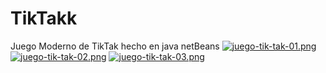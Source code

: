 # TikTakk
Juego Moderno de TikTak hecho en java netBeans
[![juego-tik-tak-01.png](https://i.postimg.cc/TwShFzS4/juego-tik-tak-01.png)](https://postimg.cc/DJr2bM7r)
[![juego-tik-tak-02.png](https://i.postimg.cc/9fQPyq7t/juego-tik-tak-02.png)](https://postimg.cc/rD7tksgK)
[![juego-tik-tak-03.png](https://i.postimg.cc/wxmX5z7P/juego-tik-tak-03.png)](https://postimg.cc/XXnB3TKc)
